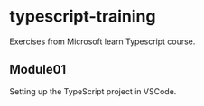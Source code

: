 # typescript-training
Exercises from Microsoft learn Typescript course.

## Module01
Setting up the TypeScript project in VSCode. 
